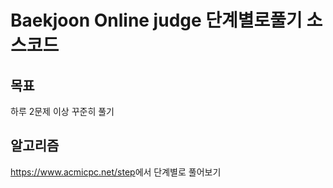 # Baekjoon Online judge 단계별로풀기 소스코드   

## 목표
하루 2문제 이상 꾸준히 풀기

## 알고리즘
<https://www.acmicpc.net/step>에서 단계별로 풀어보기
